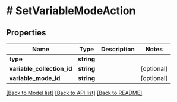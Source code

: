 # # SetVariableModeAction

## Properties

Name | Type | Description | Notes
------------ | ------------- | ------------- | -------------
**type** | **string** |  |
**variable_collection_id** | **string** |  | [optional]
**variable_mode_id** | **string** |  | [optional]

[[Back to Model list]](../../README.md#models) [[Back to API list]](../../README.md#endpoints) [[Back to README]](../../README.md)
